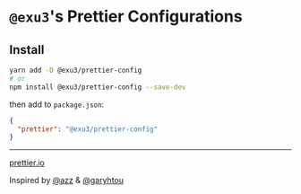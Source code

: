 # `@exu3`'s Prettier Configurations

## Install

```sh
yarn add -D @exu3/prettier-config
# or
npm install @exu3/prettier-config --save-dev
```

then add to `package.json`:

```json
{
  "prettier": "@exu3/prettier-config"
}
```

---

[prettier.io](https://prettier.io/)

Inspired by [@azz](https://github.com/azz/prettier-config) & [@garyhtou](https://github.com/garyhtou/prettier-config)
